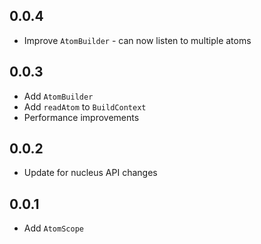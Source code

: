 ## 0.0.4

- Improve `AtomBuilder` - can now listen to multiple atoms

## 0.0.3

- Add `AtomBuilder`
- Add `readAtom` to `BuildContext`
- Performance improvements

## 0.0.2

- Update for nucleus API changes

## 0.0.1

- Add `AtomScope`
